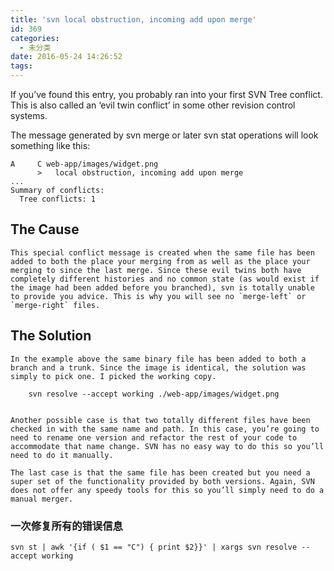 ```yaml
---
title: 'svn local obstruction, incoming add upon merge'
id: 369
categories:
  - 未分类
date: 2016-05-24 14:26:52
tags:
---
```


If you’ve found this entry, you probably ran into your first SVN Tree conflict. This is also called an ‘evil twin conflict’ in some other revision control systems.

The message generated by svn merge or later svn stat operations will look something like this:

    A     C web-app/images/widget.png
          >   local obstruction, incoming add upon merge
    ...
    Summary of conflicts:
      Tree conflicts: 1


## The Cause

    This special conflict message is created when the same file has been added to both the place your merging from as well as the place your merging to since the last merge. Since these evil twins both have completely different histories and no common state (as would exist if the image had been added before you branched), svn is totally unable to provide you advice. This is why you will see no `merge-left` or `merge-right` files.

## The Solution

    In the example above the same binary file has been added to both a branch and a trunk. Since the image is identical, the solution was simply to pick one. I picked the working copy.

        svn resolve --accept working ./web-app/images/widget.png


    Another possible case is that two totally different files have been checked in with the same name and path. In this case, you’re going to need to rename one version and refactor the rest of your code to accommodate that name change. SVN has no easy way to do this so you’ll need to do it manually.

    The last case is that the same file has been created but you need a super set of the functionality provided by both versions. Again, SVN does not offer any speedy tools for this so you’ll simply need to do a manual merger.

### 一次修复所有的错误信息

    svn st | awk '{if ( $1 == "C") { print $2}}' | xargs svn resolve --accept working
